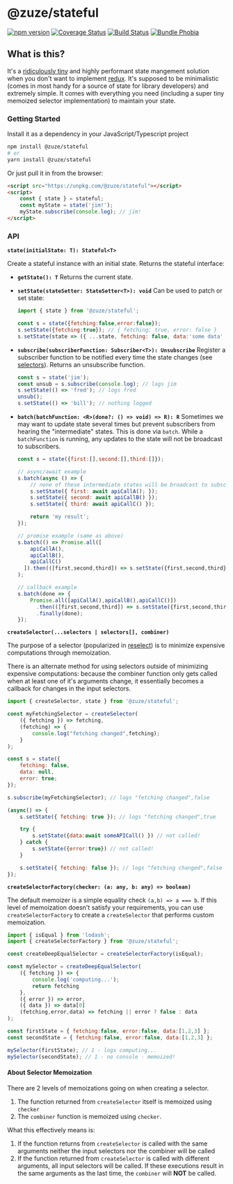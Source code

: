# @zuze/stateful

[![npm version](https://img.shields.io/npm/v/@zuze/stateful.svg)](https://npmjs.org/package/@zuze/stateful)
[![Coverage Status](https://coveralls.io/repos/github/zuze-lab/stateful/badge.svg)](https://coveralls.io/github/zuze-lab/stateful)
[![Build Status](https://travis-ci.com/zuze-lab/stateful.svg)](https://travis-ci.com/zuze-lab/stateful)
[![Bundle Phobia](https://badgen.net/bundlephobia/minzip/@zuze/stateful)](https://bundlephobia.com/result?p=@zuze/stateful)

## What is this?

It's a [ridiculously tiny](https://bundlephobia.com/result?p=@zuze/stateful) and highly performant state mangement solution when you don't want to implement [redux](https://github.com/reduxjs/redux). It's supposed to be minimalistic (comes in most handy for a source of state for library developers) and extremely simple. It comes with everything you need (including a super tiny memoized selector implementation) to maintain your state.


### Getting Started

Install it as a dependency in your JavaScript/Typescript project

```bash
npm install @zuze/stateful
# or
yarn install @zuze/stateful
```

Or just pull it in from the browser:

```html
<script src="https://unpkg.com/@zuze/stateful"></script>
<script>
    const { state } = stateful;
    const myState = state('jim!');
    myState.subscribe(console.log); // jim!
</script>
```

### API

**`state(initialState: T): Stateful<T>`**

Create a stateful instance with an initial state. Returns the stateful interface:

- **`getState(): T`**
  Returns the current state.

- **`setState(stateSetter: StateSetter<T>): void`**
  Can be used to patch or set state:

  ```js
  import { state } from '@zuze/stateful';

  const s = state({fetching:false,error:false});
  s.setState({fetching:true}); // { fetching: true, error: false }
  s.setState(state => ({ ...state, fetching: false, data:'some data' })) // { fetching: false, error: false, data: 'some data' }
  ```

- **`subscribe(subscriberFunction: Subscriber<T>): Unsubscribe`**
  Register a subscriber function to be notified every time the state changes (see [selectors](#selectors)). Returns an unsubscribe function.
  ```js
  const s = state('jim');
  const unsub = s.subscribe(console.log); // logs jim
  s.setState(() => 'fred'); // logs fred
  unsub();
  s.setState(() => 'bill'); // nothing logged
  ```
  

- **`batch(batchFunction: <R>(done?: () => void) => R): R`**
  Sometimes we may want to update state several times but prevent subscribers from hearing the "intermediate" states. This is done via `batch`. While a `batchFunction` is running, any updates to the state will not be broadcast to subscribers.

  ```js
  const s = state({first:[],second:[],third:[]});

  // async/await example
  s.batch(async () => {
      // none of these intermediate states will be broadcast to subscribers
      s.setState({ first: await apiCallA(); });
      s.setState({ second: await apiCallB() });
      s.setState({ third: await apiCallC() });

      return 'my result';
  });

  // promise example (same as above)
  s.batch(() => Promise.all([
      apiCallA(),
      apiCallB(),
      apiCallC()
    ]).then(([first,second,third]) => s.setState({first,second,third}))
  );  

  // callback example
  s.batch(done => {
      Promise.all([apiCallA(),apiCallB(),apiCallC()])
        .then(([first,second,third]) => s.setState({first,second,third}))
        .finally(done);
  });

  ```
<a name="selector"></a>
**`createSelector(...selectors | selectors[], combiner)`**

The purpose of a selector (popularized in [reselect](https://github.com/reduxjs/reselect)) is to minimize expensive computations through memoization. 

There is an alternate method for using selectors outside of minimizing expensive computations: because the combiner function only gets called when at least one of it's arguments change, it essentially becomes a callback for changes in the input selectors.

```js
import { createSelector, state } from '@zuze/stateful';

const myFetchingSelector = createSelector(
    ({ fetching }) => fetching,
    (fetching) => {
        console.log("fetching changed",fetching);
    }
);

const s = state({
    fetching: false,
    data: null,
    error: true;
});

s.subscribe(myFetchingSelector); // logs "fetching changed",false

(async() => {
    s.setState({ fetching: true }); // logs "fetching changed",true

    try {
        s.setState({data:await someAPICall() }) // not called!
    } catch {
        s.setState({error:true}) // not called!
    }

    s.setState({ fetching: false }); // logs "fetching changed",false
});

```

**`createSelectorFactory(checker: (a: any, b: any) => boolean)`** 

The default memoizer is a simple equality check `(a,b) => a === b`. If this level of memoization doesn't satisfy your requirements, you can use `createSelectorFactory` to create a `createSelector` that performs custom memoization. 

```js
import { isEqual } from 'lodash';
import { createSelectorFactory } from '@zuze/stateful';

const createDeepEqualSelector = createSelectorFactory(isEqual);

const mySelector = createDeepEqualSelector(
    ({ fetching }) => {
        console.log('computing...');
        return fetching
    },
    ({ error }) => error,
    ({ data }) => data[0]
    (fetching,error,data) => fetching || error ? false : data
);

const firstState = { fetching:false, error:false, data:[1,2,3] };
const secondState = { fetching:false, error:false, data:[1,2,3] };

mySelector(firstState); // 1 - logs computing... 
mySelector(secondState); // 1 - no console - memoized!
```

#### About Selector Memoization

There are 2 levels of memoizations going on when creating a selector. 

1. The function returned from `createSelector` itself is memoized using `checker`
2. The `combiner` function is memoized using `checker`.

What this effectively means is:

1. If the function returns from `createSelector` is called with the same arguments neither the input selectors nor the combiner will be called
2. If the function returned from `createSelector` is called with different arguments, all input selectors will be called. If these executions result in the same arguments as the last time, the `combiner` will **NOT** be called.

